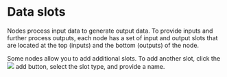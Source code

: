 # Data slots

Nodes process input data to generate output data. To provide inputs and further process outputs, each node has a set of input and output slots that are located at the top (inputs) and 
the bottom (outputs) of the node.

Some nodes allow you to add additional slots. To add another slot, click the ![](resource://icons/actions/list-add.png)
add button, select the slot type, and provide a name.